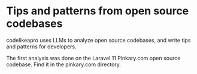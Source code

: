 # Tips and patterns from open source codebases
codelikeapro uses LLMs to analyze open source codebases, and write tips and patterns for developers.

The first analysis was done on the Laravel 11 Pinkary.com open source codebase. Find it in the pinkary.com directory.
